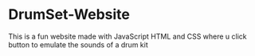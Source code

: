 # DrumSet-Website
This is a fun website made with JavaScript HTML and CSS where u click button to emulate the sounds of a drum kit 
